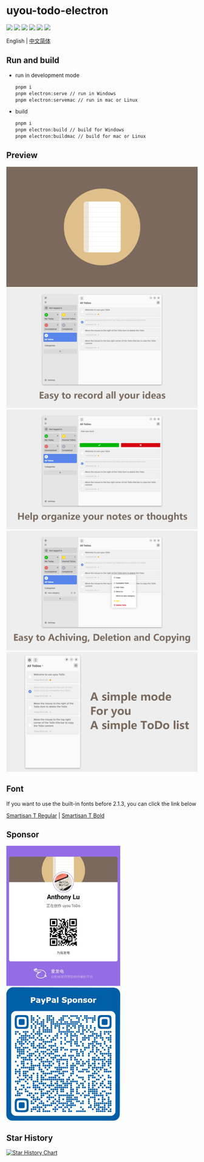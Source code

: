 # uyou-todo-electron

![](https://img.shields.io/badge/electron-2a2d38?style=for-the-badge&logo=electron)
![](https://img.shields.io/badge/vue-33475b?style=for-the-badge&logo=vuedotjs)
[![](https://img.shields.io/github/downloads/tonylu110/uyou-todo-electron/total?style=for-the-badge&color=7a695c)](https://github.com/tonylu110/uyou-todo-electron/releases)
![](https://img.shields.io/github/license/tonylu110/uyou-todo-electron?style=for-the-badge)
![](https://img.shields.io/github/stars/tonylu110/uyou-todo-electron?style=for-the-badge&color=e6a400)
![](https://img.shields.io/github/issues/tonylu110/uyou-todo-electron?style=for-the-badge&color=5985eb)

English | [中文简体](https://github.com/tonylu110/uyou-todo-electron/blob/main/README/zh_cn.md)

## Run and build

- run in development mode
  ```bash
  pnpm i
  pnpm electron:serve // run in Windows
  pnpm electron:servemac // run in mac or Linux
  ```
- build
  ```bash
  pnpm i
  pnpm electron:build // build for Windows
  pnpm electron:buildmac // build for mac or Linux
  ```

## Preview

![](./demo/demo1.png)
![](./demo/demo2.png)
![](./demo/demo3.png)
![](./demo/demo4.png)
![](./demo/demo5.png)

## Font

If you want to use the built-in fonts before 2.1.3, you can click the link below

[Smartisan T Regular](https://github.com/tonylu110/uyou-todo-electron/releases/download/2.1.3/Smartisan_Compact-Regular.ttf) |
[Smartisan T Bold](https://github.com/tonylu110/uyou-todo-electron/releases/download/2.1.3/Smartisan_Compact-Bold.ttf)

## Sponsor

<img src="./demo/afd.png" width="300" />
<img src="./demo/paypal.png" width="300" />

## Star History

[![Star History Chart](https://api.star-history.com/svg?repos=tonylu110/uyou-todo-electron&type=Date)](https://star-history.com/#tonylu110/uyou-todo-electron&Date)
